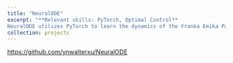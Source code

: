 ```yaml
---
title: "NeuralODE"
excerpt: "**Relevant skills: PyTorch, Optimal Control**  
NeuralODE utilizes PyTorch to learn the dynamics of the Franka Emika Panda arm for a planar pushing task. This project was completed for Robot Learning and Planning at the University of Michigan Ann Arbor."
collection: projects
---
```


https://github.com/ynwalterxu/NeuralODE

